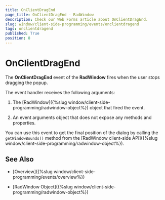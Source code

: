 ```yaml
---
title: OnClientDragEnd
page_title: OnClientDragEnd - RadWindow
description: Check our Web Forms article about OnClientDragEnd.
slug: window/client-side-programming/events/onclientdragend
tags: onclientdragend
published: True
position: 8
---
```


# OnClientDragEnd


The **OnClientDragEnd** event of the **RadWindow** fires when the user stops dragging the popup.

The event handler receives the following arguments:

1. The [RadWindow]({%slug window/client-side-programming/radwindow-object%}) object that fired the event.

1. An event arguments object that does not expose any methods and properties.

You can use this event to get the final position of the dialog by calling the `getWindowBounds()` method from the [RadWindow client-side API]({%slug window/client-side-programming/radwindow-object%}).

## See Also

 * [Overview]({%slug window/client-side-programming/events/overview%})

 * [RadWindow Object]({%slug window/client-side-programming/radwindow-object%})
